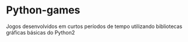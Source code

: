 # Python-games
Jogos desenvolvidos em curtos períodos de tempo utilizando bibliotecas gráficas básicas do Python2
